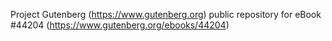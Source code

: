 Project Gutenberg (https://www.gutenberg.org) public repository for eBook #44204 (https://www.gutenberg.org/ebooks/44204)
